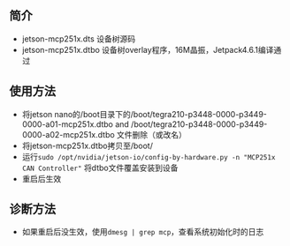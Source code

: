 ## 简介

* jetson-mcp251x.dts 设备树源码
* jetson-mcp251x.dtbo 设备树overlay程序，16M晶振，Jetpack4.6.1编译通过

## 使用方法

* 将jetson nano的/boot目录下的/boot/tegra210-p3448-0000-p3449-0000-a01-mcp251x.dtbo and /boot/tegra210-p3448-0000-p3449-0000-a02-mcp251x.dtbo 文件删除（或改名）
* 将jetson-mcp251x.dtbo拷贝至/boot/
* 运行`sudo /opt/nvidia/jetson-io/config-by-hardware.py -n "MCP251x CAN Controller"` 将dtbo文件覆盖安装到设备
* 重启后生效

## 诊断方法

* 如果重启后没生效，使用`dmesg | grep mcp`，查看系统初始化时的日志
